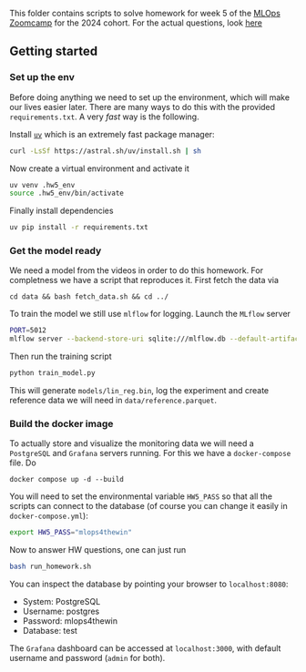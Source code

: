 This folder contains scripts to solve homework for week 5 of the [MLOps Zoomcamp](https://github.com/DataTalksClub/mlops-zoomcamp) for the 2024 cohort.
For the actual questions, look [here](https://github.com/DataTalksClub/mlops-zoomcamp/blob/main/cohorts/2024/05-monitoring/homework.md)

## Getting started

### Set up the env
Before doing anything we need to set up the environment, which will make our lives easier later.  There are many ways to do this with the provided `requirements.txt`. A very _fast_ way is the following.


Install [`uv`](https://github.com/astral-sh/uv) which is an extremely fast package manager:
```bash
curl -LsSf https://astral.sh/uv/install.sh | sh
```
Now create a virtual environment and activate it
```bash
uv venv .hw5_env
source .hw5_env/bin/activate
```
Finally install dependencies

```bash
uv pip install -r requirements.txt
```

### Get the model ready
We need a model from the videos in order to do this homework. For completness we have a script that reproduces it. First fetch the data via

```
cd data && bash fetch_data.sh && cd ../
```

To train the model we still use `mlflow` for logging. Launch the `MLflow` server 
```bash
PORT=5012
mlflow server --backend-store-uri sqlite:///mlflow.db --default-artifact-root artifacts --port ${PORT}
```

Then run the training script 

```bash
python train_model.py
```

This will generate `models/lin_reg.bin`, log the experiment and create reference data we will need in `data/reference.parquet`. 

### Build the docker image
To actually store and visualize the monitoring data we will need a `PostgreSQL` and `Grafana` servers running. For this we have a `docker-compose` file. Do

```{bash}
docker compose up -d --build
```

You will need to set the environmental variable `HW5_PASS` so that all the scripts can connect to the database (of course you can change it easily in `docker-compose.yml`):

```bash
export HW5_PASS="mlops4thewin"
```

Now to answer HW questions, one can just run 

```bash
bash run_homework.sh
```

You can inspect the database by pointing your browser to `localhost:8080`:

- System: PostgreSQL
- Username: postgres
- Password: mlops4thewin
- Database: test

The `Grafana` dashboard can be accessed at `localhost:3000`, with default username and password (`admin` for both).